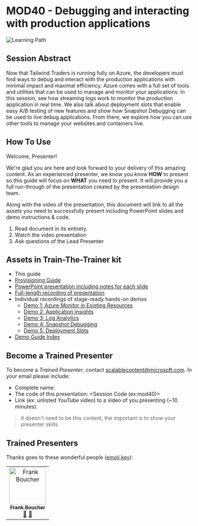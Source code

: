 # MOD40 - Debugging and interacting with production applications

![Learning Path](https://img.shields.io/badge/Learning%20Path-MOD-fe5e00?logo=microsoft)  

## Session Abstract

Now that Tailwind Traders is running fully on Azure, the developers must find ways to debug and interact with the production applications with minimal impact and maximal efficiency. Azure comes with a full set of tools and utilities that can be used to manage and monitor your applications. In this session, see how streaming logs work to monitor the production application in real time. We also talk about deployment slots that enable easy A/B testing of new features and show how Snapshot Debugging can be used to live debug applications. From there, we explore how you can use other tools to manage your websites and containers live.

## How To Use

Welcome, Presenter!

We're glad you are here and look forward to your delivery of this amazing content. As an experienced presenter, we know you know **HOW** to present so this guide will focus on **WHAT** you need to present. It will provide you a full run-through of the presentation created by the presentation design team.

Along with the video of the presentation, this document will link to all the assets you need to successfully present including PowerPoint slides and demo instructions &
code.

1. Read document in its entirety.
2. Watch the video presentation
3. Ask questions of the Lead Presenter

## Assets in Train-The-Trainer kit

- This guide
- [Provisioning Guide](./demo-scripts/provisioning.md)
- [PowerPoint presentation including notes for each slide](http://cdn.tailwindtraders.com/assets/mod/mod40/mod40-2019-10_Oct-24.pptx)
- [Full-length recording of presentation](http://cdn.tailwindtraders.com/assets/mod/mod40/MITT-MOD40.mp4)
- Individual recordings of stage-ready hands-on demos
  * [Demo 1: Azure Monitor in Existing Resources](http://cdn.tailwindtraders.com/assets/mod/mod40/MITT-MOD40-Demo1.mp4)
  * [Demo 2: Application Insights](http://cdn.tailwindtraders.com/assets/mod/mod40/MITT-MOD40-Demo2.mp4)
  * [Demo 3: Log Analytics](http://cdn.tailwindtraders.com/assets/mod/mod40/MITT-MOD40-Demo3.mp4)
  * [Demo 4: Snapshot Debugging](http://cdn.tailwindtraders.com/assets/mod/mod40/MITT-MOD40-Demo4.mp4)
  * [Demo 5: Deployment Slots](http://cdn.tailwindtraders.com/assets/mod/mod40/MITT-MOD40-Demo5.mp4)
- [Demo Guide Index](./demo-scripts/demo-guide.md)


## Become a Trained Presenter

To become a *Trained Presenter*, contact [scalablecontent@microsoft.com](mailto:scalablecontent@microsoft.com). In your email please include:

- Complete name:
- The code of this presentation: \<Session Code (ex:mod40)\>
- Link (ex: unlisted YouTube video) to a video of you presenting (~10 minutes).

> It doesn't need to be this content, the important is to show your presenter skills


## Trained Presenters

Thanks goes to these wonderful people ([emoji key](https://allcontributors.org/docs/en/emoji-key)):

<!-- ALL-CONTRIBUTORS-LIST:START - Do not remove or modify this section -->
<!-- prettier-ignore -->

<table>
<tr>
    <td align="center"><a href="http://cloud5mins.com/">
        <img src="https://avatars2.githubusercontent.com/u/2404846?s=460&v=4" width="100px;" alt="Frank Boucher"/><br />
        <sub><b>Frank Boucher</b></sub></a><br />
            <a href="https://github.com/neilpeterson/ignite-tour-fy20/commits?author=fboucher" title="talk">📢</a>
            <a href="https://github.com/neilpeterson/ignite-tour-fy20/commits?author=fboucher" title="Documentation">📖</a> 
    </td>
</tr></table>

<!-- ALL-CONTRIBUTORS-LIST:END -->







